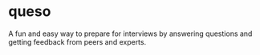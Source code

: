 # queso
A fun and easy way to prepare for interviews by answering questions and getting feedback from peers and experts.
